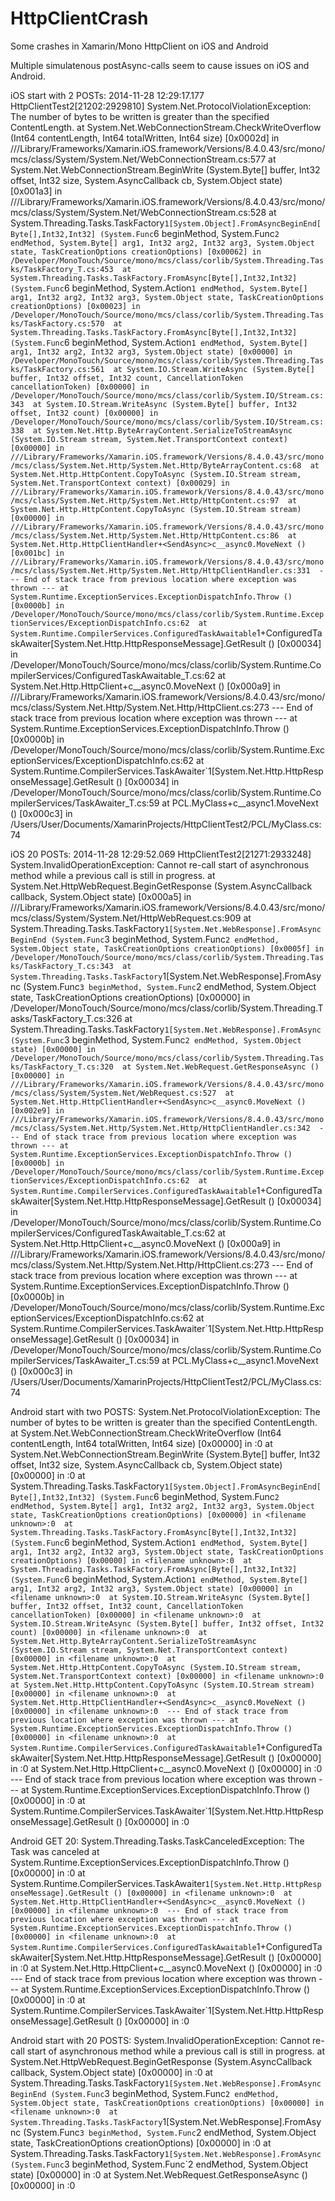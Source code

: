 HttpClientCrash
===============

Some crashes in Xamarin/Mono HttpClient on iOS and Android

Multiple simulatenous postAsync-calls seem to cause issues on iOS and Android.

iOS start with 2 POSTs:
2014-11-28 12:29:17.177 HttpClientTest2[21202:2929810] System.Net.ProtocolViolationException: The number of bytes to be written is greater than the specified ContentLength.
  at System.Net.WebConnectionStream.CheckWriteOverflow (Int64 contentLength, Int64 totalWritten, Int64 size) [0x0002d] in ///Library/Frameworks/Xamarin.iOS.framework/Versions/8.4.0.43/src/mono/mcs/class/System/System.Net/WebConnectionStream.cs:577 
  at System.Net.WebConnectionStream.BeginWrite (System.Byte[] buffer, Int32 offset, Int32 size, System.AsyncCallback cb, System.Object state) [0x001a3] in ///Library/Frameworks/Xamarin.iOS.framework/Versions/8.4.0.43/src/mono/mcs/class/System/System.Net/WebConnectionStream.cs:528 
  at System.Threading.Tasks.TaskFactory`1[System.Object].FromAsyncBeginEnd[Byte[],Int32,Int32] (System.Func`6 beginMethod, System.Func`2 endMethod, System.Byte[] arg1, Int32 arg2, Int32 arg3, System.Object state, TaskCreationOptions creationOptions) [0x00062] in /Developer/MonoTouch/Source/mono/mcs/class/corlib/System.Threading.Tasks/TaskFactory_T.cs:453 
  at System.Threading.Tasks.TaskFactory.FromAsync[Byte[],Int32,Int32] (System.Func`6 beginMethod, System.Action`1 endMethod, System.Byte[] arg1, Int32 arg2, Int32 arg3, System.Object state, TaskCreationOptions creationOptions) [0x00023] in /Developer/MonoTouch/Source/mono/mcs/class/corlib/System.Threading.Tasks/TaskFactory.cs:570 
  at System.Threading.Tasks.TaskFactory.FromAsync[Byte[],Int32,Int32] (System.Func`6 beginMethod, System.Action`1 endMethod, System.Byte[] arg1, Int32 arg2, Int32 arg3, System.Object state) [0x00000] in /Developer/MonoTouch/Source/mono/mcs/class/corlib/System.Threading.Tasks/TaskFactory.cs:561 
  at System.IO.Stream.WriteAsync (System.Byte[] buffer, Int32 offset, Int32 count, CancellationToken cancellationToken) [0x00000] in /Developer/MonoTouch/Source/mono/mcs/class/corlib/System.IO/Stream.cs:343 
  at System.IO.Stream.WriteAsync (System.Byte[] buffer, Int32 offset, Int32 count) [0x00000] in /Developer/MonoTouch/Source/mono/mcs/class/corlib/System.IO/Stream.cs:338 
  at System.Net.Http.ByteArrayContent.SerializeToStreamAsync (System.IO.Stream stream, System.Net.TransportContext context) [0x00000] in ///Library/Frameworks/Xamarin.iOS.framework/Versions/8.4.0.43/src/mono/mcs/class/System.Net.Http/System.Net.Http/ByteArrayContent.cs:68 
  at System.Net.Http.HttpContent.CopyToAsync (System.IO.Stream stream, System.Net.TransportContext context) [0x00029] in ///Library/Frameworks/Xamarin.iOS.framework/Versions/8.4.0.43/src/mono/mcs/class/System.Net.Http/System.Net.Http/HttpContent.cs:97 
  at System.Net.Http.HttpContent.CopyToAsync (System.IO.Stream stream) [0x00000] in ///Library/Frameworks/Xamarin.iOS.framework/Versions/8.4.0.43/src/mono/mcs/class/System.Net.Http/System.Net.Http/HttpContent.cs:86 
  at System.Net.Http.HttpClientHandler+<SendAsync>c__async0.MoveNext () [0x001bc] in ///Library/Frameworks/Xamarin.iOS.framework/Versions/8.4.0.43/src/mono/mcs/class/System.Net.Http/System.Net.Http/HttpClientHandler.cs:331 
--- End of stack trace from previous location where exception was thrown ---
  at System.Runtime.ExceptionServices.ExceptionDispatchInfo.Throw () [0x0000b] in /Developer/MonoTouch/Source/mono/mcs/class/corlib/System.Runtime.ExceptionServices/ExceptionDispatchInfo.cs:62 
  at System.Runtime.CompilerServices.ConfiguredTaskAwaitable`1+ConfiguredTaskAwaiter[System.Net.Http.HttpResponseMessage].GetResult () [0x00034] in /Developer/MonoTouch/Source/mono/mcs/class/corlib/System.Runtime.CompilerServices/ConfiguredTaskAwaitable_T.cs:62 
  at System.Net.Http.HttpClient+<SendAsyncWorker>c__async0.MoveNext () [0x000a9] in ///Library/Frameworks/Xamarin.iOS.framework/Versions/8.4.0.43/src/mono/mcs/class/System.Net.Http/System.Net.Http/HttpClient.cs:273 
--- End of stack trace from previous location where exception was thrown ---
  at System.Runtime.ExceptionServices.ExceptionDispatchInfo.Throw () [0x0000b] in /Developer/MonoTouch/Source/mono/mcs/class/corlib/System.Runtime.ExceptionServices/ExceptionDispatchInfo.cs:62 
  at System.Runtime.CompilerServices.TaskAwaiter`1[System.Net.Http.HttpResponseMessage].GetResult () [0x00034] in /Developer/MonoTouch/Source/mono/mcs/class/corlib/System.Runtime.CompilerServices/TaskAwaiter_T.cs:59 
  at PCL.MyClass+<PostAsync>c__async1.MoveNext () [0x000c3] in /Users/User/Documents/XamarinProjects/HttpClientTest2/PCL/MyClass.cs:74

iOS 20 POSTs:
2014-11-28 12:29:52.069 HttpClientTest2[21271:2933248] System.InvalidOperationException: Cannot re-call start of asynchronous method while a previous call is still in progress.
  at System.Net.HttpWebRequest.BeginGetResponse (System.AsyncCallback callback, System.Object state) [0x000a5] in ///Library/Frameworks/Xamarin.iOS.framework/Versions/8.4.0.43/src/mono/mcs/class/System/System.Net/HttpWebRequest.cs:909 
  at System.Threading.Tasks.TaskFactory`1[System.Net.WebResponse].FromAsyncBeginEnd (System.Func`3 beginMethod, System.Func`2 endMethod, System.Object state, TaskCreationOptions creationOptions) [0x0005f] in /Developer/MonoTouch/Source/mono/mcs/class/corlib/System.Threading.Tasks/TaskFactory_T.cs:343 
  at System.Threading.Tasks.TaskFactory`1[System.Net.WebResponse].FromAsync (System.Func`3 beginMethod, System.Func`2 endMethod, System.Object state, TaskCreationOptions creationOptions) [0x00000] in /Developer/MonoTouch/Source/mono/mcs/class/corlib/System.Threading.Tasks/TaskFactory_T.cs:326 
  at System.Threading.Tasks.TaskFactory`1[System.Net.WebResponse].FromAsync (System.Func`3 beginMethod, System.Func`2 endMethod, System.Object state) [0x00000] in /Developer/MonoTouch/Source/mono/mcs/class/corlib/System.Threading.Tasks/TaskFactory_T.cs:320 
  at System.Net.WebRequest.GetResponseAsync () [0x00000] in ///Library/Frameworks/Xamarin.iOS.framework/Versions/8.4.0.43/src/mono/mcs/class/System/System.Net/WebRequest.cs:527 
  at System.Net.Http.HttpClientHandler+<SendAsync>c__async0.MoveNext () [0x002e9] in ///Library/Frameworks/Xamarin.iOS.framework/Versions/8.4.0.43/src/mono/mcs/class/System.Net.Http/System.Net.Http/HttpClientHandler.cs:342 
--- End of stack trace from previous location where exception was thrown ---
  at System.Runtime.ExceptionServices.ExceptionDispatchInfo.Throw () [0x0000b] in /Developer/MonoTouch/Source/mono/mcs/class/corlib/System.Runtime.ExceptionServices/ExceptionDispatchInfo.cs:62 
  at System.Runtime.CompilerServices.ConfiguredTaskAwaitable`1+ConfiguredTaskAwaiter[System.Net.Http.HttpResponseMessage].GetResult () [0x00034] in /Developer/MonoTouch/Source/mono/mcs/class/corlib/System.Runtime.CompilerServices/ConfiguredTaskAwaitable_T.cs:62 
  at System.Net.Http.HttpClient+<SendAsyncWorker>c__async0.MoveNext () [0x000a9] in ///Library/Frameworks/Xamarin.iOS.framework/Versions/8.4.0.43/src/mono/mcs/class/System.Net.Http/System.Net.Http/HttpClient.cs:273 
--- End of stack trace from previous location where exception was thrown ---
  at System.Runtime.ExceptionServices.ExceptionDispatchInfo.Throw () [0x0000b] in /Developer/MonoTouch/Source/mono/mcs/class/corlib/System.Runtime.ExceptionServices/ExceptionDispatchInfo.cs:62 
  at System.Runtime.CompilerServices.TaskAwaiter`1[System.Net.Http.HttpResponseMessage].GetResult () [0x00034] in /Developer/MonoTouch/Source/mono/mcs/class/corlib/System.Runtime.CompilerServices/TaskAwaiter_T.cs:59 
  at PCL.MyClass+<PostAsync>c__async1.MoveNext () [0x000c3] in /Users/User/Documents/XamarinProjects/HttpClientTest2/PCL/MyClass.cs:74 

Android start with two POSTS: 
System.Net.ProtocolViolationException: The number of bytes to be written is greater than the specified ContentLength.
  at System.Net.WebConnectionStream.CheckWriteOverflow (Int64 contentLength, Int64 totalWritten, Int64 size) [0x00000] in <filename unknown>:0 
  at System.Net.WebConnectionStream.BeginWrite (System.Byte[] buffer, Int32 offset, Int32 size, System.AsyncCallback cb, System.Object state) [0x00000] in <filename unknown>:0 
  at System.Threading.Tasks.TaskFactory`1[System.Object].FromAsyncBeginEnd[Byte[],Int32,Int32] (System.Func`6 beginMethod, System.Func`2 endMethod, System.Byte[] arg1, Int32 arg2, Int32 arg3, System.Object state, TaskCreationOptions creationOptions) [0x00000] in <filename unknown>:0 
  at System.Threading.Tasks.TaskFactory.FromAsync[Byte[],Int32,Int32] (System.Func`6 beginMethod, System.Action`1 endMethod, System.Byte[] arg1, Int32 arg2, Int32 arg3, System.Object state, TaskCreationOptions creationOptions) [0x00000] in <filename unknown>:0 
  at System.Threading.Tasks.TaskFactory.FromAsync[Byte[],Int32,Int32] (System.Func`6 beginMethod, System.Action`1 endMethod, System.Byte[] arg1, Int32 arg2, Int32 arg3, System.Object state) [0x00000] in <filename unknown>:0 
  at System.IO.Stream.WriteAsync (System.Byte[] buffer, Int32 offset, Int32 count, CancellationToken cancellationToken) [0x00000] in <filename unknown>:0 
  at System.IO.Stream.WriteAsync (System.Byte[] buffer, Int32 offset, Int32 count) [0x00000] in <filename unknown>:0 
  at System.Net.Http.ByteArrayContent.SerializeToStreamAsync (System.IO.Stream stream, System.Net.TransportContext context) [0x00000] in <filename unknown>:0 
  at System.Net.Http.HttpContent.CopyToAsync (System.IO.Stream stream, System.Net.TransportContext context) [0x00000] in <filename unknown>:0 
  at System.Net.Http.HttpContent.CopyToAsync (System.IO.Stream stream) [0x00000] in <filename unknown>:0 
  at System.Net.Http.HttpClientHandler+<SendAsync>c__async0.MoveNext () [0x00000] in <filename unknown>:0 
--- End of stack trace from previous location where exception was thrown ---
  at System.Runtime.ExceptionServices.ExceptionDispatchInfo.Throw () [0x00000] in <filename unknown>:0 
  at System.Runtime.CompilerServices.ConfiguredTaskAwaitable`1+ConfiguredTaskAwaiter[System.Net.Http.HttpResponseMessage].GetResult () [0x00000] in <filename unknown>:0 
  at System.Net.Http.HttpClient+<SendAsyncWorker>c__async0.MoveNext () [0x00000] in <filename unknown>:0 
--- End of stack trace from previous location where exception was thrown ---
  at System.Runtime.ExceptionServices.ExceptionDispatchInfo.Throw () [0x00000] in <filename unknown>:0 
  at System.Runtime.CompilerServices.TaskAwaiter`1[System.Net.Http.HttpResponseMessage].GetResult () [0x00000] in <filename unknown>:0 

Android GET 20:
System.Threading.Tasks.TaskCanceledException: The Task was canceled
  at System.Runtime.ExceptionServices.ExceptionDispatchInfo.Throw () [0x00000] in <filename unknown>:0 
  at System.Runtime.CompilerServices.TaskAwaiter`1[System.Net.Http.HttpResponseMessage].GetResult () [0x00000] in <filename unknown>:0 
  at System.Net.Http.HttpClientHandler+<SendAsync>c__async0.MoveNext () [0x00000] in <filename unknown>:0 
--- End of stack trace from previous location where exception was thrown ---
  at System.Runtime.ExceptionServices.ExceptionDispatchInfo.Throw () [0x00000] in <filename unknown>:0 
  at System.Runtime.CompilerServices.ConfiguredTaskAwaitable`1+ConfiguredTaskAwaiter[System.Net.Http.HttpResponseMessage].GetResult () [0x00000] in <filename unknown>:0 
  at System.Net.Http.HttpClient+<SendAsyncWorker>c__async0.MoveNext () [0x00000] in <filename unknown>:0 
--- End of stack trace from previous location where exception was thrown ---
  at System.Runtime.ExceptionServices.ExceptionDispatchInfo.Throw () [0x00000] in <filename unknown>:0 
  at System.Runtime.CompilerServices.TaskAwaiter`1[System.Net.Http.HttpResponseMessage].GetResult () [0x00000] in <filename unknown>:0 

Android start with 20 POSTS:
System.InvalidOperationException: Cannot re-call start of asynchronous method while a previous call is still in progress.
  at System.Net.HttpWebRequest.BeginGetResponse (System.AsyncCallback callback, System.Object state) [0x00000] in <filename unknown>:0 
  at System.Threading.Tasks.TaskFactory`1[System.Net.WebResponse].FromAsyncBeginEnd (System.Func`3 beginMethod, System.Func`2 endMethod, System.Object state, TaskCreationOptions creationOptions) [0x00000] in <filename unknown>:0 
  at System.Threading.Tasks.TaskFactory`1[System.Net.WebResponse].FromAsync (System.Func`3 beginMethod, System.Func`2 endMethod, System.Object state, TaskCreationOptions creationOptions) [0x00000] in <filename unknown>:0 
  at System.Threading.Tasks.TaskFactory`1[System.Net.WebResponse].FromAsync (System.Func`3 beginMethod, System.Func`2 endMethod, System.Object state) [0x00000] in <filename unknown>:0 
  at System.Net.WebRequest.GetResponseAsync () [0x00000] in <filename unknown>:0 

